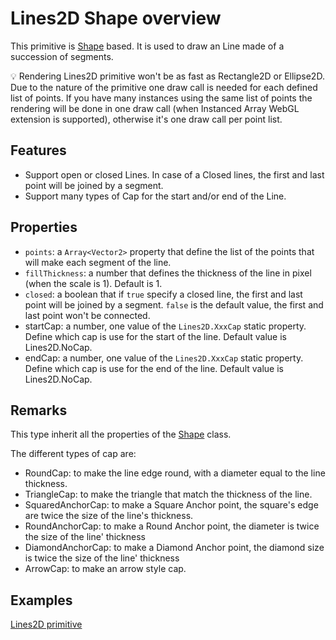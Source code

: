 # Lines2D Shape overview

This primitive is [Shape](http://doc.babylonjs.com/overviews/Canvas2D_Shape2D) based. It is used to draw an Line made of a succession of segments.

:bulb: Rendering Lines2D primitive won't be as fast as Rectangle2D or Ellipse2D. Due to the nature of the primitive one draw call is needed for each defined list of points. If you have many instances using the same list of points the rendering will be done in one draw call (when Instanced Array WebGL extension is supported), otherwise it's one draw call per point list.

## Features

 - Support open or closed Lines. In case of a Closed lines, the first and last point will be joined by a segment.
 - Support many types of Cap for the start and/or end of the Line.

## Properties

 - `points`: a `Array<Vector2>` property that define the list of the points that will make each segment of the line.
 - `fillThickness`: a number that defines the thickness of the line in pixel (when the scale is 1). Default is 1.
 - `closed`: a boolean that if `true` specify a closed line, the first and last point will be joined by a segment. `false` is the default value, the first and last point won't be connected.
 - startCap: a number, one value of the `Lines2D.XxxCap` static property. Define which cap is use for the start of the line. Default value is Lines2D.NoCap.
 - endCap: a number, one value of the `Lines2D.XxxCap` static property. Define which cap is use for the end of the line. Default value is Lines2D.NoCap.

## Remarks

This type inherit all the properties of the [Shape](http://doc.babylonjs.com/overviews/Canvas2D_Shape2D) class.

The different types of cap are:
 - RoundCap: to make the line edge round, with a diameter equal to the line thickness.
 - TriangleCap: to make the triangle that match the thickness of the line.
 - SquaredAnchorCap: to make a Square Anchor point, the square's edge are twice the size of the line's thickness.
 - RoundAnchorCap: to make a Round Anchor point, the diameter is twice the size of the line' thickness
 - DiamondAnchorCap: to make a Diamond Anchor point, the diamond size is twice the size of the line' thickness
 - ArrowCap: to make an arrow style cap.

## Examples

[Lines2D primitive](http://babylonjs-playground.com/#15C96V)

